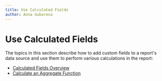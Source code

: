 ```yaml
---
title: Use Calculated Fields
author: Anna Gubareva
---
```

# Use Calculated Fields

The topics in this section describe how to add custom fields to a report's data source and use them to perform various calculations in the report:

* [Calculated Fields Overview](use-calculated-fields/calculated-fields-overview.md)
* [Calculate an Aggregate Function](use-calculated-fields/calculate-an-aggregate-function.md)
